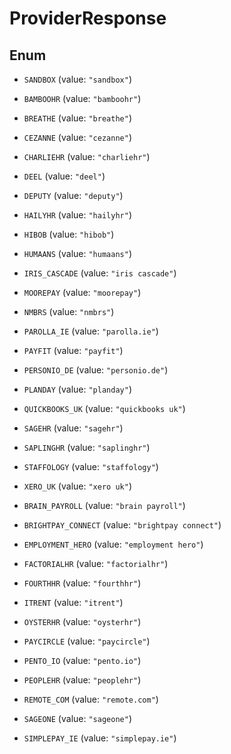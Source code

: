 

# ProviderResponse

## Enum


* `SANDBOX` (value: `"sandbox"`)

* `BAMBOOHR` (value: `"bamboohr"`)

* `BREATHE` (value: `"breathe"`)

* `CEZANNE` (value: `"cezanne"`)

* `CHARLIEHR` (value: `"charliehr"`)

* `DEEL` (value: `"deel"`)

* `DEPUTY` (value: `"deputy"`)

* `HAILYHR` (value: `"hailyhr"`)

* `HIBOB` (value: `"hibob"`)

* `HUMAANS` (value: `"humaans"`)

* `IRIS_CASCADE` (value: `"iris cascade"`)

* `MOOREPAY` (value: `"moorepay"`)

* `NMBRS` (value: `"nmbrs"`)

* `PAROLLA_IE` (value: `"parolla.ie"`)

* `PAYFIT` (value: `"payfit"`)

* `PERSONIO_DE` (value: `"personio.de"`)

* `PLANDAY` (value: `"planday"`)

* `QUICKBOOKS_UK` (value: `"quickbooks uk"`)

* `SAGEHR` (value: `"sagehr"`)

* `SAPLINGHR` (value: `"saplinghr"`)

* `STAFFOLOGY` (value: `"staffology"`)

* `XERO_UK` (value: `"xero uk"`)

* `BRAIN_PAYROLL` (value: `"brain payroll"`)

* `BRIGHTPAY_CONNECT` (value: `"brightpay connect"`)

* `EMPLOYMENT_HERO` (value: `"employment hero"`)

* `FACTORIALHR` (value: `"factorialhr"`)

* `FOURTHHR` (value: `"fourthhr"`)

* `ITRENT` (value: `"itrent"`)

* `OYSTERHR` (value: `"oysterhr"`)

* `PAYCIRCLE` (value: `"paycircle"`)

* `PENTO_IO` (value: `"pento.io"`)

* `PEOPLEHR` (value: `"peoplehr"`)

* `REMOTE_COM` (value: `"remote.com"`)

* `SAGEONE` (value: `"sageone"`)

* `SIMPLEPAY_IE` (value: `"simplepay.ie"`)



